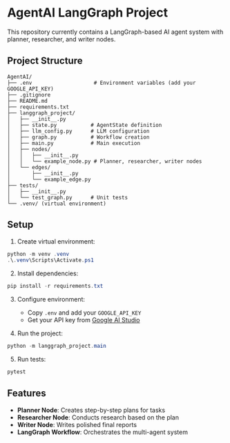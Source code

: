 # AgentAI LangGraph Project 

This repository currently contains a LangGraph-based AI agent system with planner, researcher, and writer nodes.

## Project Structure
```
AgentAI/
├── .env                    # Environment variables (add your GOOGLE_API_KEY)
├── .gitignore
├── README.md
├── requirements.txt
├── langgraph_project/
│   ├── __init__.py
│   ├── state.py           # AgentState definition
│   ├── llm_config.py      # LLM configuration
│   ├── graph.py           # Workflow creation
│   ├── main.py            # Main execution
│   ├── nodes/
│   │   ├── __init__.py
│   │   └── example_node.py # Planner, researcher, writer nodes
│   └── edges/
│       ├── __init__.py
│       └── example_edge.py
├── tests/
│   ├── __init__.py
│   └── test_graph.py      # Unit tests
└── .venv/ (virtual environment)
```

## Setup
1. Create virtual environment:
```powershell
python -m venv .venv
.\.venv\Scripts\Activate.ps1
```

2. Install dependencies:
```powershell
pip install -r requirements.txt
```

3. Configure environment:
   - Copy `.env` and add your `GOOGLE_API_KEY`
   - Get your API key from [Google AI Studio](https://makersuite.google.com/app/apikey)

4. Run the project:
```powershell
python -m langgraph_project.main
```

5. Run tests:
```powershell
pytest
```

## Features
- **Planner Node**: Creates step-by-step plans for tasks
- **Researcher Node**: Conducts research based on the plan
- **Writer Node**: Writes polished final reports
- **LangGraph Workflow**: Orchestrates the multi-agent system
